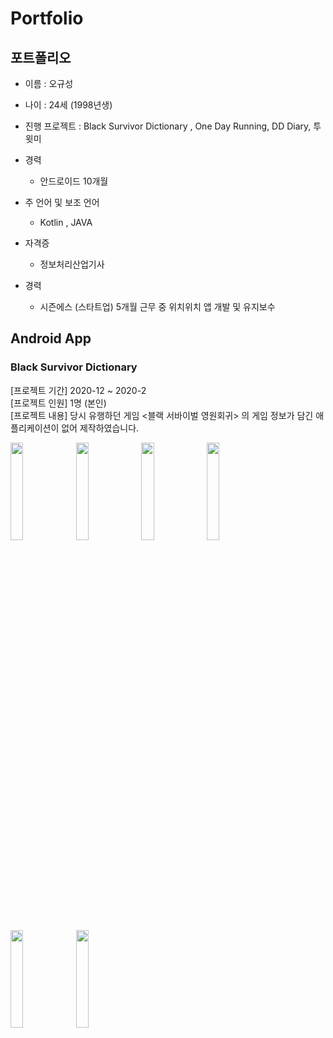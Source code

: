 # Portfolio
## 포트폴리오  
* 이름 : 오규성
* 나이 : 24세 (1998년생)  

* 진행 프로젝트 : Black Survivor Dictionary , One Day Running, DD Diary, 투윗미  
* 경력
  * 안드로이드 10개월
* 주 언어 및 보조 언어
  * Kotlin , JAVA
* 자격증
  * 정보처리산업기사 
* 경력
  * 시즌에스 (스타트업) 5개월 근무 중 위치위치 앱 개발 및 유지보수

## Android App
### Black Survivor Dictionary  
  
[프로젝트 기간] 2020-12 ~ 2020-2  
[프로젝트 인원] 1명 (본인)  
[프로젝트 내용] 당시 유행하던 게임 <블랙 서바이벌 영원회귀> 의 게임 정보가 담긴 애플리케이션이 없어 제작하였습니다.  

<img src="https://user-images.githubusercontent.com/74566094/133259383-c5bac990-3079-4dc0-b3e6-14aea08660d8.jpg" width = "20%|height = 40"/> <img src="https://user-images.githubusercontent.com/74566094/133259520-7908e9de-072c-4865-be5d-0b2cce9e0e3c.jpg" width = "20%|height = 40"/> <img src="https://user-images.githubusercontent.com/74566094/133259672-6ec9cdad-cca6-4406-81be-652889cf4689.jpg" width = "20%|height = 40"/> <img src="https://user-images.githubusercontent.com/74566094/133260072-4a1c0127-e969-469f-96e1-5890883c905e.jpg" width = "20%|height = 40"/> <img src="https://user-images.githubusercontent.com/74566094/133260216-b5ba3592-c684-461e-bc1f-49b2fa2acb0c.jpg" width = "20%|height = 40"/> <img src="https://user-images.githubusercontent.com/74566094/133259889-adaebe29-bb08-4bee-ac3f-5fe276d3f3bf.jpg" width = "20%|height = 40"/>

